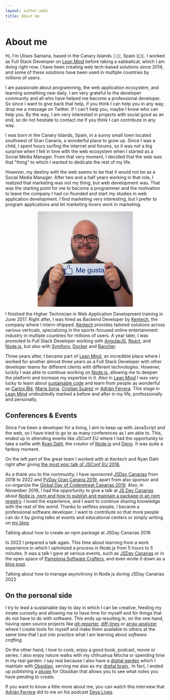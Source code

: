 ```yaml
---
layout: author.webc
title: About me
---
```


# About me

<tldr-section>

Hi, I'm Ulises Santana, based in the Canary Islands 🇮🇨, Spain 🇪🇸. I worked as Full Stack Developer on [Lean Mind](https://leanmind.es) before taking a sabbatical, which I am doing right now. I have been creating web tech-based solutions since 2014, and some of these solutions have been used in multiple countries by millions of users.

I am passionate about programming, the web application ecosystem, and learning something new daily. I am very grateful to the developer community and all who have helped me become a professional developer. So since I want to give back that help, if you think I can help you in any way, drop me a message on Twitter. If I can't help you, maybe I know who can help you. By the way, I am very interested in projects with social good as an end, so do not hesitate to contact me if you think I can contribute in any way.

</tldr-section>

I was born in the Canary Islands, Spain, in a sunny small town located southwest of Gran Canaria, a wonderful place to grow up. Since I was a child, I spent hours surfing the internet and forums, so it was not a big surprise when I fell in love with the web ecosystem when I started as a Social Media Manager. From that very moment, I decided that the web was that "thing" to which I wanted to dedicate the rest of my life.

However, my destiny with the web seems to be that it would not be as a Social Media Manager. After two and a half years working in that role, I realized that marketing was not my thing, but web development was. That was the starting point for me to become a programmer and the motivation to leave the company I had co-founded and start my studies in web application development. I find marketing very interesting, but I prefer to program applications and let marketing lovers work in marketing.

<img src="/assets/images/uli-social-media.jpg" 
  alt="Ulises in his time as Social Media Manager" 
  style="display: block;max-width:300px;margin: 0 auto;"/>

I finished the Higher Technician in Web Application Development training in June 2017. Right after, I was hired as Backend Developer by [Kentech](https://www.kentech-sp.es), the company where I intern-shipped. [Kentech](https://www.kentech-sp.es) provides tailored solutions across various verticals, specializing in the sports-focused online entertainment industry in multiple countries for millions of users. A year later, I was promoted to Full Stack Developer working with [AngularJS](https://angularjs.org), [React](https://reactjs.org), and [Node.js](https://nodejs.org), but also with [Symfony](https://symfony.com/), [Docker](https://www.docker.com) and [Rancher](https://rancher.com).

Three years after, I became part of [Lean Mind](https://leanmind.es), an incredible place where I worked for another almost three years as a Full Stack Developer with other developer teams for different clients with different technologies. However, luckily I was able to continue working on [Node.js](https://nodejs.org), allowing me to deepen the platform and increase my expertise in it. Also in [Lean Mind](https://leanmind.es) I was very lucky to learn about [sustainable code](https://savvily.es/libros/codigo-sostenible/) and learn from people as wonderful as [ Carlos Blé](https://www.carlosble.com/), [María Soria](https://mariasoria.dev/), [Cristian Suárez](https://criskrus.com/) or [Adrián Ferrera](https://adrianferrera.com). This stage in [Lean Mind](https://leanmind.es) undoubtedly marked a before and after in my life, professionally and personally.

## Conferences & Events

Since I've been a developer for a living, I aim to keep up with JavaScript and the web, so I have tried to go to as many conferences as I am able to. This, ended up in attending events like JSConf EU where I had the opportunity to take a selfie with [Ryan Dahl](https://tinyclouds.org/), the creator of [Node.js](https://nodejs.org ) and [Deno](https://deno.land). It was quite a fanboy moment.

<img-caption src="/assets/images/dahl.jpg" alt="At JSConf 2018 with Ryan Dahl">
On the left part of the great team I worked with at Kentech and Ryan Dahl right after giving <a href="https://www.youtube.com/watch?v=M3BM9TB-8yA" >the most epic talk of JSConf EU 2018.</a>
</img-caption>

As a thank you to the community, I have sponsored [JSDay Canarias](https://jsdaycanarias.com) from 2018 to 2022 and [PyDay Gran Canaria 2019](https://pythoncanarias.es/events/pydaygc19), apart from also sponsor and co-organize the [Global Day of Coderetreat Canarias 2019](https://twitter.com/GDCR_Canarias). Also, in November 2018, I had the opportunity to give a talk at [JS Day Canarias](https://2018.jsdaycanarias.com) about [Node.js, npm and how to publish and maintain a package in an npm registry]( https://www.youtube.com/watch?v=Joqdb-oZjC8). I loved the experience, and I want to continue sharing knowledge with the rest of the world. Thanks to selfless people, I became a professional software developer. I want to contribute so that more people can do it by giving talks at events and educational centers or simply writing on [my blog](/blog).

<img-caption src="/assets/images/jsdaycanarias2018.jpg" alt="Photo of Ulises giving a talk at JSDay Canarias 2018">
Talking about how to create an npm package at JSDay Canarias 2018
</img-caption>

In 2022 I prepared a talk again. This time about learning from a work experience in which I optimized a process in Node.js from 5 hours to 5 minutes. It was a talk I gave at various events, such as [JSDay Canarias](https://youtu.be/V4sXNlzJIy8) or in the open space of [Pamplona Software Crafters](/blog/2022/pamplona-software-crafters-2022/), and even wrote it down as a [blog post](/blog/2022/como-pase-un-proceso-en-nodejs-de-5-horas-a-5-minutos).

<img-caption src="/assets/images/jsdaycanarias2022.jpeg" alt="Photo of Ulises giving a talk at JSDay Canarias 2022">
Talking about how to manage asynchrony in Node.js during JSDay Canarias 2022
</img-caption>

## On the personal side

I try to lead a sustainable day to day in which I can be creative, feeding my innate curiosity and allowing me to have time for myself and for things that do not have to do with software. This ends up resulting in, on the one hand, having open source projects like [git-reporter](https://www.npmjs.com/package/git-reporter), [diff-lines](https://www.npmjs.com/package/@ulisesantana/diff-lines) or [array-analyzer](https://ulisesantana.github.io/array-analyzer/) where I create tools for myself and make them available to others at the same time that I put into practice what I am learning about *software crafting*.

On the other hand, I love to cook, enjoy a good book, podcast, movie or series. I also enjoy nature walks with my chihuahua Mocha or spending time in my real garden. I say real because I also have a [digital garden](https://maggieappleton.com/garden-history) which I maintain with [Obsidian](https://obsidian.md/), serving me also as my [digital brain ](https://maggieappleton.com/basb). In fact, I ended up publishing a [plugin](https://github.com/ulisesantana/obsidian-pending-notes) for Obsidian that allows you to see what notes you have pending to create.

If you want to know a little more about me, you can watch this interview that [Adrián Ferrera](https://adrianferrera.com) did to me on his podcast [Devs Lives](https://www.youtube.com/channel/UC8hcSq8ZoFG8hZrZ8XFC7Qw).

<youtube-video video-id="T9Frov6wS7U"></youtube-video>
